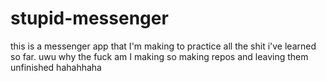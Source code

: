 # stupid-messenger

this is a messenger app that I'm making to practice all the shit i've learned so far. uwu why the fuck am I making so making repos and leaving them unfinished hahahhaha 

